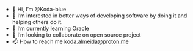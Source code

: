 - 👋 Hi, I’m @Koda-blue
- 👀 I’m interested in better ways of developing
software by doing it and helping others do it.
- 🌱 I’m currently learning Oracle
- 💞️ I’m looking to collaborate on open source project
- 📫 How to reach me koda.almeida@proton.me

<!---
Koda-blue/Koda-blue is a ✨ special ✨ repository because its `README.md` (this file) appears on your GitHub profile.
You can click the Preview link to take a look at your changes.
--->

